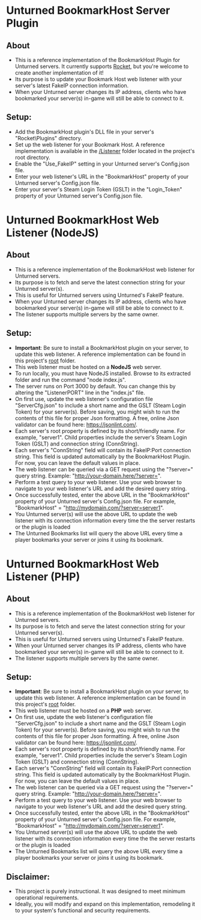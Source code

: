 # Unturned BookmarkHost Server Plugin

## About
- This is a reference implementation of the BookmarkHost Plugin for Unturned servers. It currently supports [Rocket](https://github.com/SmartlyDressedGames/Legally-Distinct-Missile), but you're welcome to create another implementation of it!
- Its purpose is to update your Bookmark Host web listener with your server's latest FakeIP connection information.
- When your Unturned server changes its IP address, clients who have bookmarked your server(s) in-game will still be able to connect to it.

## Setup:
- Add the BookmarkHost plugin's DLL file in your server's "Rocket\Plugins" directory.
- Set up the web listener for your Bookmark Host. A reference implementation is available in the [/Listener](https://github.com/PandahutMushy/BookmarkHostPlugin/tree/master/Listener) folder located in the project's root directory. 
- Enable the "Use_FakeIP" setting in your Unturned server's Config.json file.
- Enter your web listener's URL in the "BookmarkHost" property of your Unturned server's Config.json file.
- Enter your server's Steam Login Token (GSLT) in the "Login_Token" property of your Unturned server's Config.json file.



# Unturned BookmarkHost Web Listener (NodeJS)

## About
- This is a reference implementation of the BookmarkHost web listener for Unturned servers.
- Its purpose is to fetch and serve the latest connection string for your Unturned server(s).
- This is useful for Unturned servers using Unturned's FakeIP feature.
- When your Unturned server changes its IP address, clients who have bookmarked your server(s) in-game will still be able to connect to it.
- The listener supports multiple servers by the same owner.

## Setup:
- **Important**: Be sure to install a BookmarkHost plugin on your server, to update this web listener. A reference implementation can be found in this project's [root](https://github.com/PandahutMushy/BookmarkHostPlugin/tree/master) folder.
- This web listener must be hosted on a **NodeJS** web server.
- To run locally, you must have NodeJS installed. Browse to its extracted folder and run the command "node index.js".
- The server runs on Port 3000 by default. You can change this by altering the "ListenerPORT" line in the "index.js" file.
- On first use, update the web listener's configuration file "ServerCfg.json" to include a short name and the GSLT (Steam Login Token) for your server(s). Before saving, you might wish to run the contents of this file for proper Json formatting. A free, online Json validator can be found here: https://jsonlint.com/. 
- Each server's root property is defined by its short/friendly name. For example, "server1". Child properties include the server's Steam Login Token (GSLT) and connection string (ConnString).
- Each server's "ConnString" field will contain its FakeIP:Port connection string. This field is updated automatically by the BookmarkHost Plugin. For now, you can leave the default values in place.
- The web listener can be queried via a GET request using the "?server=" query string. Example: "http://your-domain.here/?server=<shortname>".
- Perform a test query to your web listener. Use your web browser to navigate to your web listener's URL and add the desired query string.
- Once successfully tested, enter the above URL in the "BookmarkHost" property of your Unturned server's Config.json file. For example, "BookmarkHost" = "http://mydomain.com/?server=server1".
- You Unturned server(s) will use the above URL to update the web listener with its connection information every time the the server restarts or the plugin is loaded
- The Unturned Bookmarks list will query the above URL every time a player bookmarks your server or joins it using its bookmark.



# Unturned BookmarkHost Web Listener (PHP)

## About
- This is a reference implementation of the BookmarkHost web listener for Unturned servers.
- Its purpose is to fetch and serve the latest connection string for your Unturned server(s).
- This is useful for Unturned servers using Unturned's FakeIP feature.
- When your Unturned server changes its IP address, clients who have bookmarked your server(s) in-game will still be able to connect to it.
- The listener supports multiple servers by the same owner.

## Setup:
- **Important**: Be sure to install a BookmarkHost plugin on your server, to update this web listener. A reference implementation can be found in this project's [root](https://github.com/PandahutMushy/BookmarkHostPlugin/tree/master) folder.
- This web listener must be hosted on a **PHP** web server.
- On first use, update the web listener's configuration file "ServerCfg.json" to include a short name and the GSLT (Steam Login Token) for your server(s). Before saving, you might wish to run the contents of this file for proper Json formatting. A free, online Json validator can be found here: https://jsonlint.com/. 
- Each server's root property is defined by its short/friendly name. For example, "server1". Child properties include the server's Steam Login Token (GSLT) and connection string (ConnString).
- Each server's "ConnString" field will contain its FakeIP:Port connection string. This field is updated automatically by the BookmarkHost Plugin. For now, you can leave the default values in place.
- The web listener can be queried via a GET request using the "?server=" query string. Example: "http://your-domain.here/?server=<shortname>".
- Perform a test query to your web listener. Use your web browser to navigate to your web listener's URL and add the desired query string.
- Once successfully tested, enter the above URL in the "BookmarkHost" property of your Unturned server's Config.json file. For example, "BookmarkHost" = "http://mydomain.com/?server=server1".
- You Unturned server(s) will use the above URL to update the web listener with its connection information every time the the server restarts or the plugin is loaded
- The Unturned Bookmarks list will query the above URL every time a player bookmarks your server or joins it using its bookmark.



## Disclaimer:
- This project is purely instructional. It was designed to meet minimum operational requirements.
- Ideally, you will modify and expand on this implementation, remodeling it to your system's functional and security requirements.